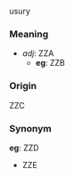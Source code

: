 usury
### Meaning
+ _adj_: ZZA
    + __eg__: ZZB

### Origin

ZZC

### Synonym

__eg__: ZZD

+ ZZE


